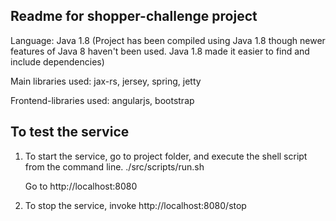 Readme for shopper-challenge project
--------------------------
Language: Java 1.8 (Project has been compiled using Java 1.8 though newer features of Java 8 haven't been used. Java 1.8 made it easier to find and include dependencies)

Main libraries used: jax-rs, jersey, spring, jetty

Frontend-libraries used: angularjs, bootstrap

To test the service
--------------------------

1. To start the service, go to project folder, and execute the shell script from the command line.
    ./src/scripts/run.sh

    Go to http://localhost:8080

2. To stop the service, invoke
    http://localhost:8080/stop



